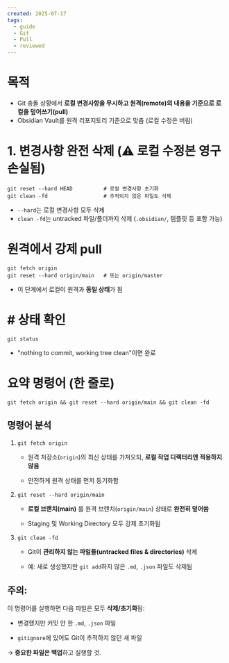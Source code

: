 ```yaml
---
created: 2025-07-17
tags:
  - guide
  - Git
  - Pull
  - reviewed
---
```

# 목적
- Git 충돌 상황에서 **로컬 변경사항을 무시하고 원격(remote)의 내용을 기준으로 로컬을 덮어쓰기(pull)**
- Obsidian Vault를 원격 리포지토리 기준으로 맞춤 (로컬 수정은 버림)

# 1. 변경사항 완전 삭제 (⚠️ 로컬 수정본 영구 손실됨)

```
git reset --hard HEAD          # 로컬 변경사항 초기화
git clean -fd                  # 추적되지 않은 파일도 삭제
```
-  `--hard`는 로컬 변경사항 모두 삭제  
 - `clean -fd`는 untracked 파일/폴더까지 삭제 (`.obsidian/`, 템플릿 등 포함 가능)

# 원격에서 강제 pull
```
git fetch origin
git reset --hard origin/main   # 또는 origin/master
```
- 이 단계에서 로컬이 원격과 **동일 상태**가 됨

# # 상태 확인
```
git status
```
- "nothing to commit, working tree clean"이면 완료

# 요약 명령어 (한 줄로)
```
git fetch origin && git reset --hard origin/main && git clean -fd
```

## 명령어 분석

1. `git fetch origin`
    
    - 원격 저장소(`origin`)의 최신 상태를 가져오되, **로컬 작업 디렉터리엔 적용하지 않음**
        
    - 안전하게 원격 상태를 먼저 동기화함
        
2. `git reset --hard origin/main`
    
    - **로컬 브랜치(main)** 를 원격 브랜치(`origin/main`) 상태로 **완전히 덮어씀**
        
    - Staging 및 Working Directory 모두 강제 초기화됨
        
3. `git clean -fd`
    
    - Git이 **관리하지 않는 파일들(untracked files & directories)** 삭제
        
    - 예: 새로 생성했지만 `git add`하지 않은 `.md`, `.json` 파일도 삭제됨

## 주의:  
이 명령어를 실행하면 다음 파일은 모두 **삭제/초기화**됨:

- 변경했지만 커밋 안 한 `.md`, `.json` 파일
    
- `gitignore`에 있어도 Git이 추적하지 않던 새 파일
    
→ **중요한 파일은 백업**하고 실행할 것.

